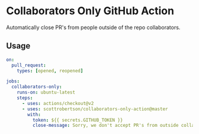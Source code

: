 # Collaborators Only GitHub Action

Automatically close PR's from people outside of the repo collaborators.

## Usage

```yaml
on:
  pull_request:
    types: [opened, reopened]

jobs:
  collaborators-only:
    runs-on: ubuntu-latest
    steps:
      - uses: actions/checkout@v2
      - uses: scottrobertson/collaborators-only-action@master
        with:
          token: ${{ secrets.GITHUB_TOKEN }}
          close-message: Sorry, we don't accept PR's from outside collaborators.
```
